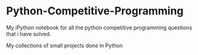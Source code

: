 # Python-Competitive-Programming
My iPython notebook for all the python competitive programming questions that i have solved.

My collections of small projects done in Python